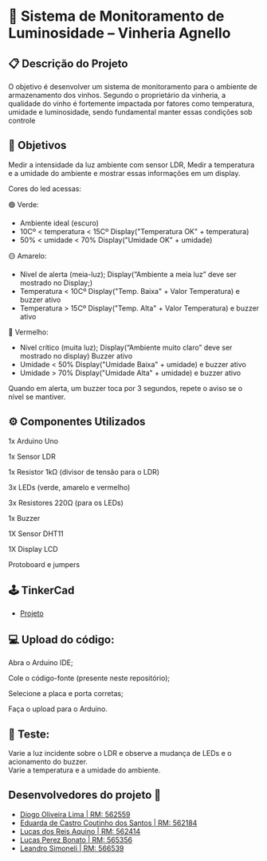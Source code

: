 # 🍷 Sistema de Monitoramento de Luminosidade – Vinheria Agnello
## 📋 Descrição do Projeto

O objetivo é desenvolver um sistema de monitoramento para o ambiente de armazenamento dos vinhos. Segundo o proprietário da vinheria, a qualidade do vinho é fortemente impactada por fatores como temperatura, umidade e luminosidade, sendo fundamental manter essas condições sob controle

## 🎯 Objetivos
Medir a intensidade da luz ambiente com sensor LDR, Medir a temperatura e a umidade do ambiente e mostrar essas informações em um display.

Cores do led acessas:

🟢 Verde: 
 - Ambiente ideal (escuro)  
 - 10Cº < temperatura < 15Cº Display("Temperatura OK" + temperatura)  
 - 50% < umidade < 70% Display("Umidade OK" + umidade)  


🟡 Amarelo: 
 - Nível de alerta (meia-luz); Display(“Ambiente a meia luz” deve ser mostrado no Display;)  
 - Temperatura < 10Cº Display("Temp. Baixa" + Valor Temperatura) e buzzer ativo  
 - Temperatura > 15Cº Display("Temp. Alta" + Valor Temperatura) e buzzer ativo  


🔴 Vermelho: 
 - Nível crítico (muita luz); Display(“Ambiente muito claro” deve ser mostrado no display) Buzzer ativo  
 - Umidade < 50% Display("Umidade Baixa" + umidade) e buzzer ativo  
 - Umidade > 70% Display("Umidade Alta" + umidade) e buzzer ativo  



Quando em alerta, um buzzer toca por 3 segundos, repete o aviso se o nível se mantiver.

## ⚙️ Componentes Utilizados
1x Arduino Uno

1x Sensor LDR

1x Resistor 1kΩ (divisor de tensão para o LDR)

3x LEDs (verde, amarelo e vermelho)

3x Resistores 220Ω (para os LEDs)

1x Buzzer

1X Sensor DHT11

1X Display LCD

Protoboard e jumpers

## 🕹️ TinkerCad

- [Projeto](https://www.tinkercad.com/things/iryyTOm2NdR-checkpoint-edge/editel?returnTo=https%3A%2F%2Fwww.tinkercad.com%2Fdashboard&sharecode=YwfjBHHS2fJPUteCx_2BqlvWlVWSF4Dw36xt0A6M0LY)

## 💻 Upload do código:
Abra o Arduino IDE;

Cole o código-fonte (presente neste repositório);

Selecione a placa e porta corretas;

Faça o upload para o Arduino.

## 🧪 Teste:
Varie a luz incidente sobre o LDR e observe a mudança de LEDs e o acionamento do buzzer.  
Varie a temperatura e a umidade do ambiente.

## Desenvolvedores do projeto :busts_in_silhouette:

- [Diogo Oliveira Lima | RM: 562559](https://github.com/oliveiralimadiogo)
- [Eduarda de Castro Coutinho dos Santos | RM: 562184](https://github.com/DudaFror)
- [Lucas dos Reis Aquino | RM: 562414 ](https://github.com/LucassAquino)
- [Lucas Perez Bonato | RM: 565356](https://github.com/LucasBonato)
- [Leandro Simoneli | RM: 566539](https://github.com/Leo010906)


